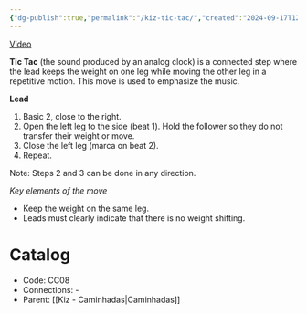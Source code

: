 ```yaml
---
{"dg-publish":true,"permalink":"/kiz-tic-tac/","created":"2024-09-17T12:54:26.952-04:00","updated":"2024-10-01T11:25:37.151-04:00"}
---
```



[Video](https://youtu.be/OHP5SaJivrU)

**Tic Tac** (the sound produced by an analog clock) is a connected step where the lead keeps the weight on one leg while moving the other leg in a repetitive motion. This move is used to emphasize the music.

**Lead**
1. Basic 2, close to the right.
2. Open the left leg to the side (beat 1). Hold the follower so they do not transfer their weight or move.
3. Close the left leg (marca on beat 2).
4. Repeat.

Note: Steps 2 and 3 can be done in any direction.

*Key elements of the move*
- Keep the weight on the same leg.
- Leads must clearly indicate that there is no weight shifting.

# Catalog

- Code: CC08
- Connections: -
- Parent: [[Kiz - Caminhadas\|Caminhadas]]
